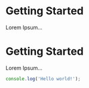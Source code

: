 # Getting Started
Lorem Ipsum...

# Getting Started
Lorem Ipsum...

``` js
console.log('Hello world!');
```
